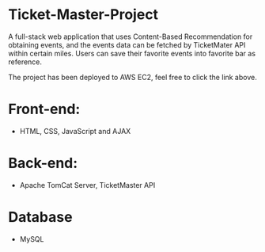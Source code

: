 # Ticket-Master-Project
A full-stack web application that uses Content-Based Recommendation for obtaining events, and the events data can be fetched by TicketMater API within certain miles. Users can save their favorite events into favorite bar as reference.

The project has been deployed to AWS EC2, feel free to click the link above.

# Front-end: 
* HTML, CSS, JavaScript and AJAX

# Back-end: 
* Apache TomCat Server, TicketMaster API 

# Database
* MySQL
